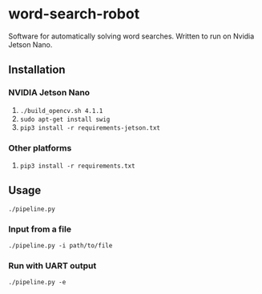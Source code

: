 # word-search-robot
Software for automatically solving word searches. 
Written to run on Nvidia Jetson Nano. 


## Installation
### NVIDIA Jetson Nano
1. `./build_opencv.sh 4.1.1`
2. `sudo apt-get install swig`
3. `pip3 install -r requirements-jetson.txt`

### Other platforms
1. `pip3 install -r requirements.txt`

## Usage
`./pipeline.py`

### Input from a file
`./pipeline.py -i path/to/file`

### Run with UART output
`./pipeline.py -e`
